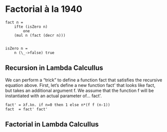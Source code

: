 # Factorial à la 1940
```
fact n = 
    ifte (isZero n)
        one
    (mul n (fact (decr n)))


isZero n = 
    n (\_->false) true
```

## Recursion in Lambda Calcullus
We can perform a “trick” to define a function fact that satisfies the recursive equation above. First, let’s define a new function fact'
that looks like fact, but takes an additional argument f. We assume that the function f will be instantiated with an actual parameter of... fact'.
```
fact' = λf.λn. if n=0 then 1 else n*(f f (n-1))
fact  = fact' fact'

```

## Factorial in Lambda Calcullus
```
```

